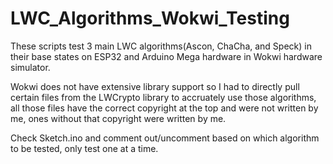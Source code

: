 # LWC_Algorithms_Wokwi_Testing
These scripts test 3 main LWC algorithms(Ascon, ChaCha, and Speck) in their base states on ESP32 and Arduino Mega hardware in Wokwi hardware simulator. 

Wokwi does not have extensive library support so I had to directly pull certain files from the LWCrypto library to accruately use those algorithms, all those files have the correct copyright at the top and were not written by me, ones without that copyright were written by me. 

Check Sketch.ino and comment out/uncomment based on which algorithm to be tested, only test one at a time. 
